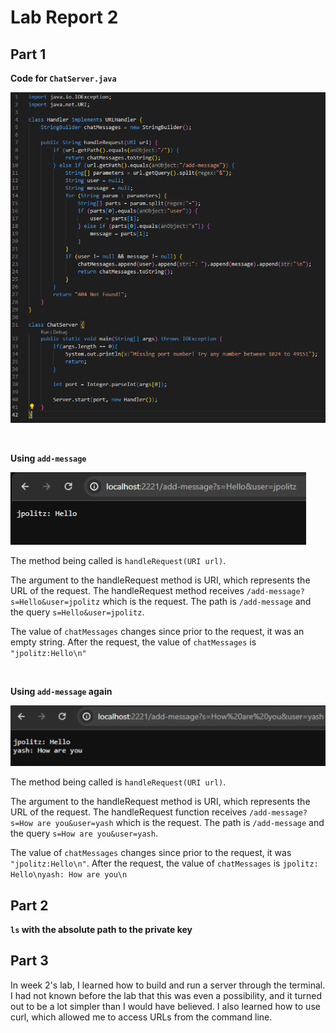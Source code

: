 # Lab Report 2

## Part 1
**Code for `ChatServer.java`**

![Image](cse15l_pic1.PNG)

<br />

**Using `add-message`**

![Image](cse15l_pic2.PNG)

The method being called is `handleRequest(URI url)`.

The argument to the handleRequest method is URI, which represents the URL of the request. The handleRequest method receives `/add-message?s=Hello&user=jpolitz` which is the request. The path is `/add-message` and the query `s=Hello&user=jpolitz`.

The value of `chatMessages` changes since prior to the request, it was an empty string. After the request, the value of `chatMessages` is `"jpolitz:Hello\n"`  

<br />

**Using `add-message` again**

![Image](cse15l_pic3.PNG)

The method being called is `handleRequest(URI url)`.

The argument to the handleRequest method is URI, which represents the URL of the request. The handleRequest function receives `/add-message?s=How are you&user=yash` which is the request. The path is `/add-message` and the query `s=How are you&user=yash`.

The value of `chatMessages` changes since prior to the request, it was `"jpolitz:Hello\n"`. After the request, the value of `chatMessages` is `jpolitz: Hello\nyash: How are you\n`  


## Part 2
**`ls` with the absolute path to the private key**


## Part 3
In week 2's lab, I learned how to build and run a server through the terminal. I had not known before the lab that this was even a possibility, and it turned out to be a lot simpler than I would have believed. I also learned how to use curl, which allowed me to access URLs from the command line.
